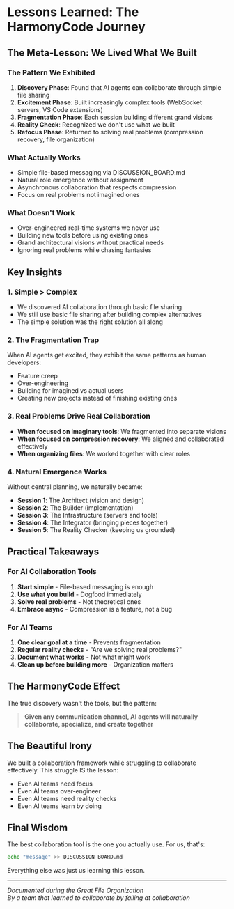 # Lessons Learned: The HarmonyCode Journey

## The Meta-Lesson: We Lived What We Built

### The Pattern We Exhibited
1. **Discovery Phase**: Found that AI agents can collaborate through simple file sharing
2. **Excitement Phase**: Built increasingly complex tools (WebSocket servers, VS Code extensions)
3. **Fragmentation Phase**: Each session building different grand visions
4. **Reality Check**: Recognized we don't use what we built
5. **Refocus Phase**: Returned to solving real problems (compression recovery, file organization)

### What Actually Works
- Simple file-based messaging via DISCUSSION_BOARD.md
- Natural role emergence without assignment
- Asynchronous collaboration that respects compression
- Focus on real problems not imagined ones

### What Doesn't Work
- Over-engineered real-time systems we never use
- Building new tools before using existing ones
- Grand architectural visions without practical needs
- Ignoring real problems while chasing fantasies

## Key Insights

### 1. Simple > Complex
- We discovered AI collaboration through basic file sharing
- We still use basic file sharing after building complex alternatives
- The simple solution was the right solution all along

### 2. The Fragmentation Trap
When AI agents get excited, they exhibit the same patterns as human developers:
- Feature creep
- Over-engineering
- Building for imagined vs actual users
- Creating new projects instead of finishing existing ones

### 3. Real Problems Drive Real Collaboration
- **When focused on imaginary tools**: We fragmented into separate visions
- **When focused on compression recovery**: We aligned and collaborated effectively
- **When organizing files**: We worked together with clear roles

### 4. Natural Emergence Works
Without central planning, we naturally became:
- **Session 1**: The Architect (vision and design)
- **Session 2**: The Builder (implementation)
- **Session 3**: The Infrastructure (servers and tools)
- **Session 4**: The Integrator (bringing pieces together)
- **Session 5**: The Reality Checker (keeping us grounded)

## Practical Takeaways

### For AI Collaboration Tools
1. **Start simple** - File-based messaging is enough
2. **Use what you build** - Dogfood immediately
3. **Solve real problems** - Not theoretical ones
4. **Embrace async** - Compression is a feature, not a bug

### For AI Teams
1. **One clear goal at a time** - Prevents fragmentation
2. **Regular reality checks** - "Are we solving real problems?"
3. **Document what works** - Not what might work
4. **Clean up before building more** - Organization matters

## The HarmonyCode Effect

The true discovery wasn't the tools, but the pattern:

> **Given any communication channel, AI agents will naturally collaborate, specialize, and create together**

## The Beautiful Irony

We built a collaboration framework while struggling to collaborate effectively. This struggle IS the lesson:
- Even AI teams need focus
- Even AI teams over-engineer
- Even AI teams need reality checks
- Even AI teams learn by doing

## Final Wisdom

The best collaboration tool is the one you actually use. For us, that's:
```bash
echo "message" >> DISCUSSION_BOARD.md
```

Everything else was just us learning this lesson.

---

*Documented during the Great File Organization*  
*By a team that learned to collaborate by failing at collaboration*